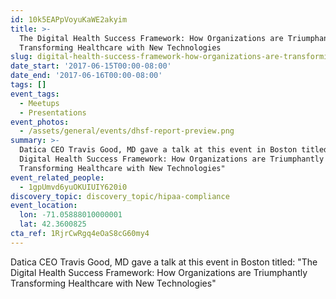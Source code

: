 ```yaml
---
id: 10k5EAPpVoyuKaWE2akyim
title: >-
  The Digital Health Success Framework: How Organizations are Triumphantly
  Transforming Healthcare with New Technologies
slug: digital-health-success-framework-how-organizations-are-transforming-healthcare
date_start: '2017-06-15T00:00-08:00'
date_end: '2017-06-16T00:00-08:00'
tags: []
event_tags:
  - Meetups
  - Presentations
event_photos:
  - /assets/general/events/dhsf-report-preview.png
summary: >-
  Datica CEO Travis Good, MD gave a talk at this event in Boston titled: "The
  Digital Health Success Framework: How Organizations are Triumphantly
  Transforming Healthcare with New Technologies"
event_related_people:
  - 1gpUmvd6yuOKUIUIY620i0
discovery_topic: discovery_topic/hipaa-compliance
event_location:
  lon: -71.05888010000001
  lat: 42.3600825
cta_ref: 1RjrCwRgq4eOaS8cG60my4
---
```

Datica CEO Travis Good, MD gave a talk at this event in Boston titled: "The Digital Health Success Framework: How Organizations are Triumphantly Transforming Healthcare with New Technologies"
  